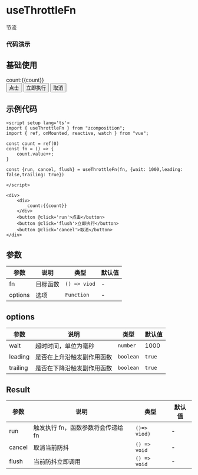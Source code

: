 # useThrottleFn

节流

### 代码演示

## 基础使用

<script setup lang='ts'>
import { useThrottleFn } from "zcomposition";
import { ref, onMounted, reactive, watch } from "vue";

const count = ref(0)
const fn = () => {
    count.value++;
}

const {run, cancel, flush} = useThrottleFn(fn, {wait: 1000,leading: false,trailing: true})

</script>

<div>
    <div>
        count:{{count}}
    </div>
    <button @click='run'>点击</button>
    <button @click='flush'>立即执行</button>
    <button @click='cancel'>取消</button>
</div>

## 示例代码

```vue
<script setup lang='ts'>
import { useThrottleFn } from "zcomposition";
import { ref, onMounted, reactive, watch } from "vue";

const count = ref(0)
const fn = () => {
    count.value++;
}

const {run, cancel, flush} = useThrottleFn(fn, {wait: 1000,leading: false,trailing: true})

</script>

<div>
    <div>
        count:{{count}}
    </div>
    <button @click='run'>点击</button>
    <button @click='flush'>立即执行</button>
    <button @click='cancel'>取消</button>
</div>
```

## 参数

| 参数      | 说明                      | 类型                   | 默认值 |
| -------   | ------------------------- | ---------------------- | ------ |
| fn     | 目标函数           | `() => viod` | -                |
| options     | 选项             | `Function` | -                |

## options

| 参数      | 说明                      | 类型                   | 默认值 |
| -------   | ------------------------- | ---------------------- | ------ |
| wait    | 超时时间，单位为毫秒            | `number` | 1000     |
| leading    | 是否在上升沿触发副作用函数         | `boolean` | `true`     |
| trailing    | 是否在下降沿触发副作用函数        | `boolean` | `true`    |

## Result

| 参数      | 说明                      | 类型                   | 默认值 |
| -------   | ------------------------- | ---------------------- | ------ |
| run    | 触发执行 fn，函数参数将会传递给 fn     | `()=> viod)` | -    |
| cancel    | 取消当前防抖         | `() => void` | -     |
| flush    | 当前防抖立即调用        | `() => void` | -   |




